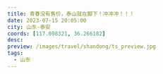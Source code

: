 ```yaml
---
title: 青春没有售价，泰山就在脚下！冲冲冲！！！
date: 2023-07-15 20:05:00
city: 山东-泰安
coords: [117.098321, 36.266182]
desc:
preview: /images/travel/shandong/ts_preview.jpg
tags: 
  - 山东
---
```

